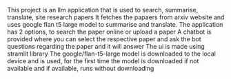 This project is an llm application that is used to search, summarise, translate, site research papers
It fetches the papaers from arxiv website and uses google flan t5 large model to summarise and translate.
The application has 2 options, to search the paper online or upload a paper 
A chatbot is provided where you can select the respective paper and ask the bot questions regarding the paper and it will answer
The ui is made using stramlit library
The google/flan-t5-large model is downloaded to the local device and is used, for the first time the model is downloaded if not available and if available, runs without downloading
